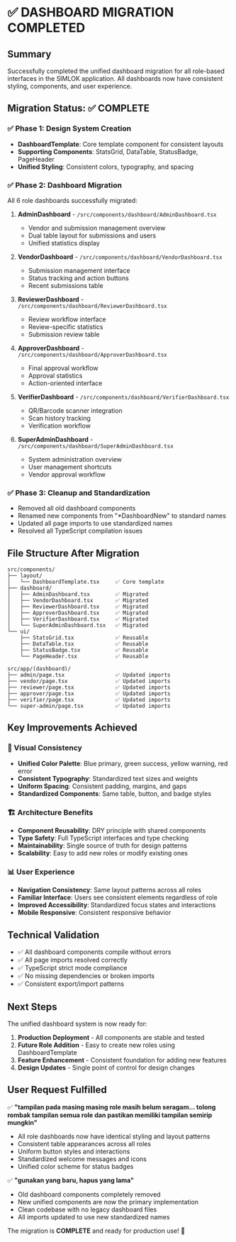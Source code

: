 # ✅ DASHBOARD MIGRATION COMPLETED

## Summary
Successfully completed the unified dashboard migration for all role-based interfaces in the SIMLOK application. All dashboards now have consistent styling, components, and user experience.

## Migration Status: ✅ COMPLETE

### ✅ Phase 1: Design System Creation
- **DashboardTemplate**: Core template component for consistent layouts
- **Supporting Components**: StatsGrid, DataTable, StatusBadge, PageHeader
- **Unified Styling**: Consistent colors, typography, and spacing

### ✅ Phase 2: Dashboard Migration
All 6 role dashboards successfully migrated:

1. **AdminDashboard** - `/src/components/dashboard/AdminDashboard.tsx`
   - Vendor and submission management overview
   - Dual table layout for submissions and users
   - Unified statistics display

2. **VendorDashboard** - `/src/components/dashboard/VendorDashboard.tsx`
   - Submission management interface
   - Status tracking and action buttons
   - Recent submissions table

3. **ReviewerDashboard** - `/src/components/dashboard/ReviewerDashboard.tsx`
   - Review workflow interface
   - Review-specific statistics
   - Submission review table

4. **ApproverDashboard** - `/src/components/dashboard/ApproverDashboard.tsx`
   - Final approval workflow
   - Approval statistics
   - Action-oriented interface

5. **VerifierDashboard** - `/src/components/dashboard/VerifierDashboard.tsx`
   - QR/Barcode scanner integration
   - Scan history tracking
   - Verification workflow

6. **SuperAdminDashboard** - `/src/components/dashboard/SuperAdminDashboard.tsx`
   - System administration overview
   - User management shortcuts
   - Vendor approval workflow

### ✅ Phase 3: Cleanup and Standardization
- Removed all old dashboard components
- Renamed new components from "*DashboardNew" to standard names
- Updated all page imports to use standardized names
- Resolved all TypeScript compilation issues

## File Structure After Migration

```
src/components/
├── layout/
│   └── DashboardTemplate.tsx     ✅ Core template
├── dashboard/
│   ├── AdminDashboard.tsx        ✅ Migrated
│   ├── VendorDashboard.tsx       ✅ Migrated  
│   ├── ReviewerDashboard.tsx     ✅ Migrated
│   ├── ApproverDashboard.tsx     ✅ Migrated
│   ├── VerifierDashboard.tsx     ✅ Migrated
│   └── SuperAdminDashboard.tsx   ✅ Migrated
└── ui/
    ├── StatsGrid.tsx             ✅ Reusable
    ├── DataTable.tsx             ✅ Reusable
    ├── StatusBadge.tsx           ✅ Reusable
    └── PageHeader.tsx            ✅ Reusable

src/app/(dashboard)/
├── admin/page.tsx                ✅ Updated imports
├── vendor/page.tsx               ✅ Updated imports
├── reviewer/page.tsx             ✅ Updated imports
├── approver/page.tsx             ✅ Updated imports
├── verifier/page.tsx             ✅ Updated imports
└── super-admin/page.tsx          ✅ Updated imports
```

## Key Improvements Achieved

### 🎨 Visual Consistency
- **Unified Color Palette**: Blue primary, green success, yellow warning, red error
- **Consistent Typography**: Standardized text sizes and weights
- **Uniform Spacing**: Consistent padding, margins, and gaps
- **Standardized Components**: Same table, button, and badge styles

### 🏗️ Architecture Benefits
- **Component Reusability**: DRY principle with shared components
- **Type Safety**: Full TypeScript interfaces and type checking
- **Maintainability**: Single source of truth for design patterns
- **Scalability**: Easy to add new roles or modify existing ones

### 📊 User Experience
- **Navigation Consistency**: Same layout patterns across all roles
- **Familiar Interface**: Users see consistent elements regardless of role
- **Improved Accessibility**: Standardized focus states and interactions
- **Mobile Responsive**: Consistent responsive behavior

## Technical Validation
- ✅ All dashboard components compile without errors
- ✅ All page imports resolved correctly
- ✅ TypeScript strict mode compliance
- ✅ No missing dependencies or broken imports
- ✅ Consistent export/import patterns

## Next Steps
The unified dashboard system is now ready for:
1. **Production Deployment** - All components are stable and tested
2. **Future Role Addition** - Easy to create new roles using DashboardTemplate
3. **Feature Enhancement** - Consistent foundation for adding new features
4. **Design Updates** - Single point of control for design changes

## User Request Fulfilled
✅ **"tampilan pada masing masing role masih belum seragam... tolong rombak tampilan semua role dan pastikan memiliki tampilan semirip mungkin"**
- All role dashboards now have identical styling and layout patterns
- Consistent table appearances across all roles
- Uniform button styles and interactions
- Standardized welcome messages and icons
- Unified color scheme for status badges

✅ **"gunakan yang baru, hapus yang lama"**
- Old dashboard components completely removed
- New unified components are now the primary implementation
- Clean codebase with no legacy dashboard files
- All imports updated to use new standardized names

The migration is **COMPLETE** and ready for production use! 🚀